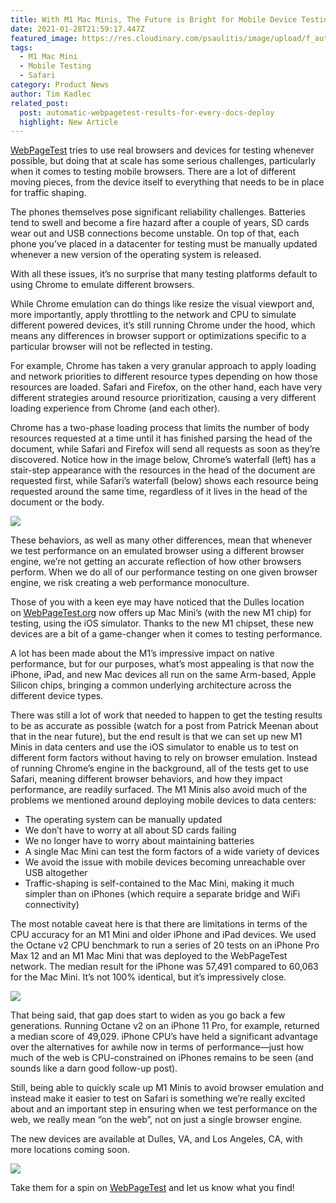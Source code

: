 ```yaml
---
title: With M1 Mac Minis, The Future is Bright for Mobile Device Testing
date: 2021-01-28T21:59:17.447Z
featured_image: https://res.cloudinary.com/psaulitis/image/upload/f_auto,q_auto/v1617657017/M1_Mac_Mini_Cover_wkcaof.png
tags:
  - M1 Mac Mini
  - Mobile Testing
  - Safari
category: Product News
author: Tim Kadlec
related_post:
  post: automatic-webpagetest-results-for-every-docs-deploy
  highlight: New Article
---
```

[WebPageTest](http://webpagetest.org/?__hstc=176883706.5eff1ae379776f547a1ff32a0f148c10.1594067722813.1617227833988.1617656500180.435&__hssc=176883706.1.1617656500180&__hsfp=3146337546) tries to use real browsers and devices for testing whenever possible, but doing that at scale has some serious challenges, particularly when it comes to testing mobile browsers. There are a lot of different moving pieces, from the device itself to everything that needs to be in place for traffic shaping.

The phones themselves pose significant reliability challenges. Batteries tend to swell and become a fire hazard after a couple of years, SD cards wear out and USB connections become unstable. On top of that, each phone you’ve placed in a datacenter for testing must be manually updated whenever a new version of the operating system is released.

With all these issues, it’s no surprise that many testing platforms default to using Chrome to emulate different browsers.

While Chrome emulation can do things like resize the visual viewport and, more importantly, apply throttling to the network and CPU to simulate different powered devices, it’s still running Chrome under the hood, which means any differences in browser support or optimizations specific to a particular browser will not be reflected in testing.

For example, Chrome has taken a very granular approach to apply loading and network priorities to different resource types depending on how those resources are loaded. Safari and Firefox, on the other hand, each have very different strategies around resource prioritization, causing a very different loading experience from Chrome (and each other).

Chrome has a two-phase loading process that limits the number of body resources requested at a time until it has finished parsing the head of the document, while Safari and Firefox will send all requests as soon as they’re discovered. Notice how in the image below, Chrome’s waterfall (left) has a stair-step appearance with the resources in the head of the document are requested first, while Safari’s waterfall (below) shows each resource being requested around the same time, regardless of it lives in the head of the document or the body.

![](https://res.cloudinary.com/psaulitis/image/upload/c_fill,g_auto,h_250,w_970/b_rgb:000000,e_gradient_fade,y_-0.50/c_scale,co_rgb:ffffff,fl_relative,l_text:montserrat_25_style_light_align_center:Shop%20Now,w_0.5,y_0.18/f_auto,q_auto/v1617656580/M1_Waterfall_xomw6m.png)

These behaviors, as well as many other differences, mean that whenever we test performance on an emulated browser using a different browser engine, we’re not getting an accurate reflection of how other browsers perform. When we do all of our performance testing on one given browser engine, we risk creating a web performance monoculture.

Those of you with a keen eye may have noticed that the Dulles location on [WebPageTest.org](http://webpagetest.org/?__hstc=176883706.5eff1ae379776f547a1ff32a0f148c10.1594067722813.1617227833988.1617656500180.435&__hssc=176883706.1.1617656500180&__hsfp=3146337546) now offers up Mac Mini’s (with the new M1 chip) for testing, using the iOS simulator. Thanks to the new M1 chipset, these new devices are a bit of a game-changer when it comes to testing performance.

A lot has been made about the M1’s impressive impact on native performance, but for our purposes, what’s most appealing is that now the iPhone, iPad, and new Mac devices all run on the same Arm-based, Apple Silicon chips, bringing a common underlying architecture across the different device types.

There was still a lot of work that needed to happen to get the testing results to be as accurate as possible (watch for a post from Patrick Meenan about that in the near future), but the end result is that we can set up new M1 Minis in data centers and use the iOS simulator to enable us to test on different form factors without having to rely on browser emulation. Instead of running Chrome’s engine in the background, all of the tests get to use Safari, meaning different browser behaviors, and how they impact performance, are readily surfaced. The M1 Minis also avoid much of the problems we mentioned around deploying mobile devices to data centers:

* The operating system can be manually updated
* We don’t have to worry at all about SD cards failing
* We no longer have to worry about maintaining batteries
* A single Mac Mini can test the form factors of a wide variety of devices
* We avoid the issue with mobile devices becoming unreachable over USB altogether
* Traffic-shaping is self-contained to the Mac Mini, making it much simpler than on iPhones (which require a separate bridge and WiFi connectivity)

The most notable caveat here is that there are limitations in terms of the CPU accuracy for an M1 Mini and older iPhone and iPad devices. We used the Octane v2 CPU benchmark to run a series of 20 tests on an iPhone Pro Max 12 and an M1 Mac Mini that was deployed to the WebPageTest network. The median result for the iPhone was 57,491 compared to 60,063 for the Mac Mini. It’s not 100% identical, but it’s impressively close.

![](https://res.cloudinary.com/psaulitis/image/upload/f_auto,q_auto/v1617656807/Octane_Scores_vl1rx9.png)

That being said, that gap does start to widen as you go back a few generations. Running Octane v2 on an iPhone 11 Pro, for example, returned a median score of 49,029. iPhone CPU’s have held a significant advantage over the alternatives for awhile now in terms of performance—just how much of the web is CPU-constrained on iPhones remains to be seen (and sounds like a darn good follow-up post).

Still, being able to quickly scale up M1 Minis to avoid browser emulation and instead make it easier to test on Safari is something we’re really excited about and an important step in ensuring when we test performance on the web, we really mean “on the web”, not on just a single browser engine.

The new devices are available at Dulles, VA, and Los Angeles, CA, with more locations coming soon.

![](https://res.cloudinary.com/psaulitis/image/upload/f_auto,q_auto/v1617656876/M1_Mini_ict7ft.gif)

Take them for a spin on [WebPageTest](http://www.webpagetest.org/?__hstc=176883706.5eff1ae379776f547a1ff32a0f148c10.1594067722813.1617227833988.1617656500180.435&__hssc=176883706.1.1617656500180&__hsfp=3146337546) and let us know what you find!
